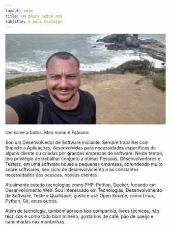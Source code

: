 ```yaml
---
layout: page
title: Um pouco sobre mim
subtitle: e meus contatos
---
```

![foto](/img/aboutme/fabiano.jpg)


  Um salve a todos. Meu nome é Fabiano:

  Sou um Desenvolvedor de Software iniciante. Sempre trabalhei com Suporte a Aplicações, desenvolvidas para necessidades específicas de alguns cliente ou criadas por grandes empresas de software. Neste tempo, tive privilégio de trabalhar conjunto a ótimas Pessoas, Desenvolvedores e Testers, em uma software house e pequenas empresas, aprendendo muito sobre softwares, seu ciclo de desenvolvimento e as constantes necessidades das pessoas, nossos clientes.

  Atualmente estudo tecnologias como PHP, Python, Docker, focando em Desenvolvimento Web. Sou interessado em Tecnologias, Desenvolvimento de Software, Teste e Qualidade, gosto e uso Open Source, como Linux, Python, Git, entre outros.

  Além de tecnologia, também aprecio boa companhia, livros técnicos, não técnicos e como todo bom mineiro, gostamos de café, pão de queijo e caminhadas nas montanhas.


